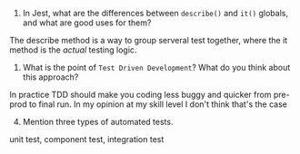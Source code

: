 1. In Jest, what are the differences between `describe()` and `it()` globals, and what are good uses for them?


The describe method is a way to group serveral test together, where the it method is the _actual_  testing logic.


1. What is the point of `Test Driven Development`? What do you think about this approach?



 In practice TDD should make you coding less buggy and quicker from pre-prod to final run. In my opinion at my skill level I don't think that's the case




4. Mention three types of automated tests.

unit test, component test, integration test